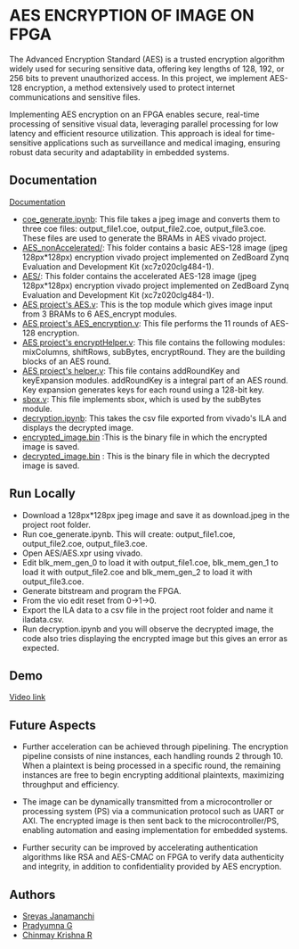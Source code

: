 
# AES ENCRYPTION OF IMAGE ON FPGA 

The Advanced Encryption Standard (AES) is a trusted encryption algorithm widely used for securing sensitive data, offering key lengths of 128, 192, or 256 bits to prevent unauthorized access. In this project, we implement AES-128 encryption, a method extensively used to protect internet communications and sensitive files.  

Implementing AES encryption on an FPGA enables secure, real-time processing of sensitive visual data, leveraging parallel processing for low latency and efficient resource utilization. This approach is ideal for time-sensitive applications such as surveillance and medical imaging, ensuring robust data security and adaptability in embedded systems. 

## Documentation

[Documentation](https://iiitbac-my.sharepoint.com/:w:/g/personal/sreyas_janamanchi_iiitb_ac_in/EaaoOhIgUs9GogC7HT4eyvEBQQNUYS9iDIiYaiq0J0k05g?e=VjAjj2)

- [coe_generate.ipynb](https://github.com/Sreyas-J/ImageAES_FPGA/blob/main/coe_generate.ipynb): This file takes a jpeg image and converts them to three coe files: output_file1.coe, output_file2.coe, output_file3.coe. These files are used to generate the BRAMs in AES vivado project.
- [AES_nonAccelerated/](https://github.com/Sreyas-J/ImageAES_FPGA/tree/main/AES_nonAccelerated): This folder contains a basic AES-128 image (jpeg 128px*128px) encryption vivado project implemented on ZedBoard Zynq Evaluation and Development Kit (xc7z020clg484-1).
- [AES/](https://github.com/Sreyas-J/ImageAES_FPGA/tree/main/AES): This folder contains the accelerated AES-128 image (jpeg 128px*128px) encryption vivado project implemented on ZedBoard Zynq Evaluation and Development Kit (xc7z020clg484-1).
- [AES project's AES.v](https://github.com/Sreyas-J/ImageAES_FPGA/blob/main/AES/AES.srcs/sources_1/imports/new/AES.v): This is the top module which gives image input from 3 BRAMs to 6 AES_encrypt modules.
- [AES project's AES_encryption.v](https://github.com/Sreyas-J/ImageAES_FPGA/blob/main/AES/AES.srcs/sources_1/imports/new/AES_Encryption.v): This file performs the 11 rounds of AES-128 encryption.
- [AES project's encryptHelper.v](https://github.com/Sreyas-J/ImageAES_FPGA/blob/main/AES/AES.srcs/sources_1/imports/new/encryptHelper.v): This file contains the following modules:  mixColumns, shiftRows, subBytes, encryptRound. They are the building blocks of an AES round.
- [AES project's helper.v](https://github.com/Sreyas-J/ImageAES_FPGA/blob/main/AES/AES.srcs/sources_1/imports/new/helper.v): This file contains addRoundKey and keyExpansion modules. addRoundKey is a integral part of an AES round. Key expansion generates keys for each round using a 128-bit key. 
- [sbox.v](https://github.com/Sreyas-J/ImageAES_FPGA/blob/main/AES/AES.srcs/sources_1/imports/new/sbox.v): This file implements sbox, which is used by the subBytes module.
- [decryption.ipynb](https://github.com/Sreyas-J/ImageAES_FPGA/blob/main/decryption.ipynb): This takes the csv file exported from vivado's ILA and displays the decrypted image.
- [encrypted_image.bin](https://github.com/Sreyas-J/ImageAES_FPGA/blob/main/encrypted_image.bin) :This is the binary file in which the encrypted image is saved.
- [decrypted_image.bin](https://github.com/Sreyas-J/ImageAES_FPGA/blob/main/decrypted_image.bin) : This is the binary file in which the decrypted image is saved.

## Run Locally

- Download a 128px*128px jpeg image and save it as download.jpeg in the project root folder.
- Run coe_generate.ipynb. This will create: output_file1.coe, output_file2.coe, output_file3.coe.
- Open AES/AES.xpr using vivado.
- Edit blk_mem_gen_0 to load it with output_file1.coe, blk_mem_gen_1 to load it with output_file2.coe and blk_mem_gen_2 to load it with output_file3.coe.
- Generate bitstream and program the FPGA.
- From the vio edit reset from 0->1->0.
- Export the ILA data to a csv file in the project root folder and name it iladata.csv.
- Run decryption.ipynb and you will observe the decrypted image, the code also tries displaying the encrypted image but this gives an error as expected.
## Demo

[Video link](https://iiitbac-my.sharepoint.com/:v:/g/personal/sreyas_janamanchi_iiitb_ac_in/EWxnUXB2W2VElE82dt1ZKWIBKggoVwdSDsXugKmHayZnNQ?e=DZU1dU&nav=eyJyZWZlcnJhbEluZm8iOnsicmVmZXJyYWxBcHAiOiJTdHJlYW1XZWJBcHAiLCJyZWZlcnJhbFZpZXciOiJTaGFyZURpYWxvZy1MaW5rIiwicmVmZXJyYWxBcHBQbGF0Zm9ybSI6IldlYiIsInJlZmVycmFsTW9kZSI6InZpZXcifX0%3D)


## Future Aspects

- Further acceleration can be achieved through pipelining. The encryption pipeline consists of nine instances, each handling rounds 2 through 10. When a plaintext is being processed in a specific round, the remaining instances are free to begin encrypting additional plaintexts, maximizing throughput and efficiency. 

- The image can be dynamically transmitted from a microcontroller or processing system (PS) via a communication protocol such as UART or AXI. The encrypted image is then sent back to the microcontroller/PS, enabling automation and easing implementation for embedded systems. 

- Further security can be improved by accelerating authentication algorithms like RSA and AES-CMAC on FPGA to verify data authenticity and integrity, in addition to confidentiality provided by AES encryption. 
## Authors

- [Sreyas Janamanchi](https://www.linkedin.com/in/sreyas-janamanchi-932569261/)
- [Pradyumna G](https://www.linkedin.com/in/pradyumna-g-9b1374285/)
- [Chinmay Krishna R](https://www.linkedin.com/in/chinmay-krishna-9b1b85254/)

